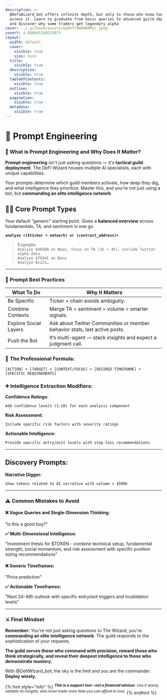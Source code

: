 ```yaml
---
description: >-
  @DefiWizard_bot offers infinite depth, but only to those who know how to
  access it. Learn to graduate from basic queries to advanced guild deployment,
  and discover why some traders get legendary alpha
cover: ../.gitbook/assets/GyMnfTdW4AAXMyC.jpeg
coverY: 4.686845108519073
layout:
  width: default
  cover:
    visible: true
    size: hero
  title:
    visible: true
  description:
    visible: true
  tableOfContents:
    visible: true
  outline:
    visible: true
  pagination:
    visible: true
  metadata:
    visible: true
---
```


# 📝 Prompt Engineering

### 🎯 What is Prompt Engineering and Why Does It Matter?

**Prompt engineering** isn't just asking questions — it's **tactical guild deployment**. The DeFi Wizard houses multiple AI specialists, each with unique capabilities.

Your prompts determine which guild members activate, how deep they dig, and what intelligence they prioritize. Master this, and you're not just using a bot, but **commanding an elite intelligence network**.

## 🧙‍♂️ Core Prompt Types

Your default "generic" starting point. Gives a **balanced overview** across fundamentals, TA, and sentiment in one go.

**`analyze <($ticker + network) or (contract_address)>`**

> Example:\
> `Analyze $DEGEN on Base, focus on TA (1h + 4h), include Twitter alpha data.`\
> `Analyze $TOSHI on Base`\
> `Analyze 0x123…`

***

### 🧠 Prompt Best Practices

| What To Do            | Why It Matters                                                             |
| --------------------- | -------------------------------------------------------------------------- |
| Be Specific           | Ticker + chain avoids ambiguity.                                           |
| Combine Contexts      | Merge TA + sentiment + volume = smarter signals.                           |
| Explore Social Layers | Ask about Twitter Communities or member behavior stats, last active posts. |
| Push the Bot          | It’s multi-agent — stack insights and expect a judgment call.              |

### 💎 **The Professional Formula:**

`[ACTION] + [TARGET] + [CONTEXT/FOCUS] + [DESIRED TIMEFRAME] + [SPECIFIC REQUIREMENTS]`

### ➕ **Intelligence Extraction Modifiers:**

**Confidence Ratings:**

`Add confidence levels (1-10) for each analysis component`

**Risk Assessment:**

`Include specific risk factors with severity ratings`

**Actionable Intelligence:**

`Provide specific entry/exit levels with stop-loss recommendations`

***

## **Discovery Prompts:**

**Narrative Digger:**

`Show tokens related to AI narrative with volume > $500k`

***

### **⚠️ Common Mistakes to Avoid**

#### **❌ Vague Queries and Single-Dimension Thinking:**

"Is this a good buy?"

**✅ Multi-Dimensional Intelligence:**

"Investment thesis for $TOKEN - combine technical setup, fundamental strength, social momentum, and risk assessment with specific position sizing recommendations"

#### **❌ Generic Timeframes:**

"Price prediction"

**✅ Actionable Timeframes:**

"Next 24-48h outlook with specific entry/exit triggers and invalidation levels"

***

### **⚔️ Final Mindset**

**Remember:** You're not just asking questions to The Wizard, you're **commanding an elite intelligence network**. The guild responds to the sophistication of your requests.

**The guild serves those who command with precision, reward those who think strategically, and reveal their deepest intelligence to those who demonstrate mastery.**

With @DefiWizard\_bot, the sky is the limit and you are the commander. **Deploy wisely.**

{% hint style="info" %}
<sup>_**This is a support tool – not a financial advisor.**_</sup><sup>_&#x20;_</sup><sup>_Use it wisely, validate its insights, and never trade more than you can afford to lose._</sup>
{% endhint %}

